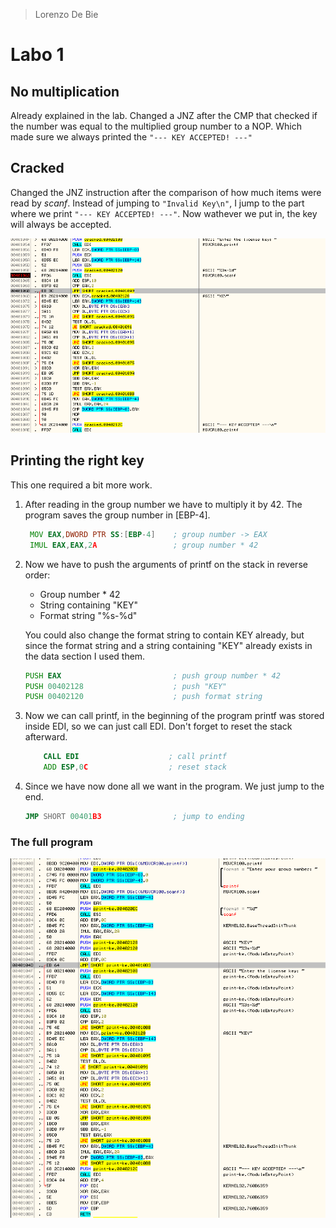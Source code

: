 > Lorenzo De Bie

# Labo 1
## No multiplication
Already explained in the lab. Changed a JNZ after the CMP that checked if the number was equal to the multiplied group number to a NOP. Which made sure we always printed the `"--- KEY ACCEPTED! ---"`

## Cracked
Changed the JNZ instruction after the comparison of how much items were read by *scanf*. Instead of jumping to `"Invalid Key\n"`, I jump to the part where we print `"--- KEY ACCEPTED! ---"`. Now wathever we put in, the key will always be accepted.

![cracked](cracked.png)

## Printing the right key
This one required a bit more work.

1. After reading in the group number we have to multiply it by 42. The program saves the group number in [EBP-4].
   ```asm
    MOV EAX,DWORD PTR SS:[EBP-4]    ; group number -> EAX
    IMUL EAX,EAX,2A                 ; group number * 42
   ```
2. Now we have to push the arguments of printf on the stack in reverse order:
   * Group number * 42
   * String containing "KEY"
   * Format string "%s-%d"
  
   You could also change the format string to contain KEY already, but since the format string and a string containing "KEY" already exists in the data section I used them.

   ```asm
   PUSH EAX                         ; push group number * 42
   PUSH 00402128                    ; push "KEY"
   PUSH 00402120                    ; push format string
   ```
3. Now we can call printf, in the beginning of the program printf was stored inside EDI, so we can just call EDI. Don't forget to reset the stack afterward.
    ```asm
        CALL EDI                    ; call printf
        ADD ESP,0C                  ; reset stack
    ```
4. Since we have now done all we want in the program. We just jump to the end.
   ```asm
   JMP SHORT 00401B3                ; jump to ending
   ```

### The full program
![pint-key](print-key.png)
